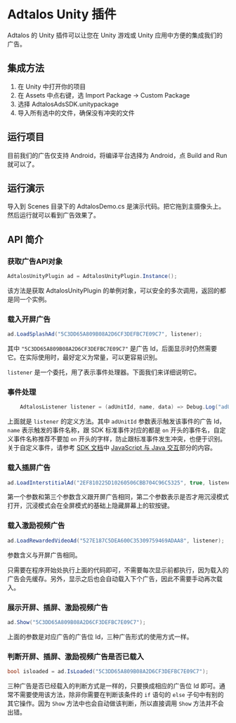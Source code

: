 # Adtalos Unity 插件

Adtalos 的 Unity 插件可以让您在 Unity 游戏或 Unity 应用中方便的集成我们的广告。

## 集成方法

1. 在 Unity 中打开你的项目
2. 在 Assets 中点右键，选 Import Package -> Custom Package
3. 选择 AdtalosAdsSDK.unitypackage
4. 导入所有选中的文件，确保没有冲突的文件
   
## 运行项目

目前我们的广告仅支持 Android，将编译平台选择为 Android，点 Build and Run 就可以了。

## 运行演示

导入到 Scenes 目录下的 AdtalosDemo.cs 是演示代码。把它拖到主摄像头上。然后运行就可以看到广告效果了。

## API 简介

### 获取广告API对象

```C#
AdtalosUnityPlugin ad = AdtalosUnityPlugin.Instance();
```

该方法是获取 AdtalosUnityPlugin 的单例对象，可以安全的多次调用，返回的都是同一个实例。

### 载入开屏广告

```C#
ad.LoadSplashAd("5C3DD65A809B08A2D6CF3DEFBC7E09C7", listener);
```

其中 `"5C3DD65A809B08A2D6CF3DEFBC7E09C7"` 是广告 Id，后面显示时仍然需要它。在实际使用时，最好定义为常量，可以更容易识别。

`listener` 是一个委托，用了表示事件处理器。下面我们来详细说明它。

### 事件处理

```C#
    AdtalosListener listener = (adUnitId, name, data) => Debug.Log("adUnitId: " + adUnitId + " event: " + name + " data: " + data);
```

上面就是 `listener` 的定义方法。其中 `adUnitId` 参数表示触发该事件的广告 Id，`name` 表示触发的事件名称，跟 SDK 标准事件对应的都是 `on` 开头的事件名，自定义事件名称推荐不要加 `on` 开头的字样，防止跟标准事件发生冲突，也便于识别。关于自定义事件，请参考 [SDK 文档](https://github.com/adtalos/android-ads-sdk-demo)中 [JavaScript 与 Java 交互](https://github.com/adtalos/android-ads-sdk-demo/wiki/%E6%A8%A1%E6%9D%BF#javascript-%E4%B8%8E-java-%E4%BA%A4%E4%BA%92)部分的内容。

### 载入插屏广告

```C#
ad.LoadInterstitialAd("2EF810225D10260506CBB704C96C5325", true, listener);
```

第一个参数和第三个参数含义跟开屏广告相同，第二个参数表示是否才用沉浸模式打开，沉浸模式会在全屏模式的基础上隐藏屏幕上的软按键。

### 载入激励视频广告

```C#
ad.LoadRewardedVideoAd("527E187C5DEA600C35309759469ADAA8", listener);
```

参数含义与开屏广告相同。

只需要在程序开始处执行上面的代码即可，不需要每次显示前都执行，因为载入的广告会先缓存。另外，显示之后也会自动载入下个广告，因此不需要手动再次载入。

### 展示开屏、插屏、激励视频广告

```C#
ad.Show("5C3DD65A809B08A2D6CF3DEFBC7E09C7");
```

上面的参数是对应广告的广告位 Id，三种广告形式的使用方式一样。

### 判断开屏、插屏、激励视频广告是否已载入

```C#
bool isloaded = ad.IsLoaded("5C3DD65A809B08A2D6CF3DEFBC7E09C7");
```

三种广告是否已经载入的判断方式是一样的，只要换成相应的广告位 Id 即可。通常不需要使用该方法，除非你需要在判断该条件的 `if` 语句的 `else` 子句中有别的其它操作。因为 `Show` 方法中也会自动做该判断，所以直接调用 `Show` 方法并不会出错。